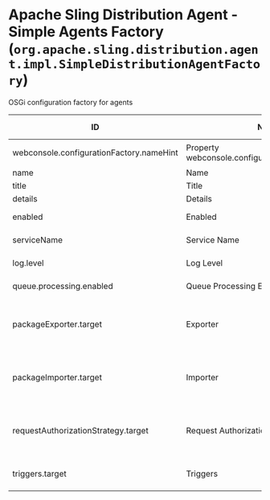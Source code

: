 # Apache Sling Distribution Agent - Simple Agents Factory (`org.apache.sling.distribution.agent.impl.SimpleDistributionAgentFactory`)

OSGi configuration factory for agents

| ID  | Name | Required | Type | Default value | Description |
| --- | ---- | -------- | ---- | ------------- | ----------- |
| webconsole.configurationFactory.nameHint | Property webconsole.configurationFactory.nameHint | `true` | `String` | `[Agent name: {name}]` | Description for webconsole.configurationFactory.nameHint |
| name | Name | `true` | `String` | `null` | The name of the agent. |
| title | Title | `true` | `String` | `null` | The display friendly title of the agent. |
| details | Details | `true` | `String` | `null` | The display friendly details of the agent. |
| enabled | Enabled | `true` | `Boolean` | `[true]` | Whether or not to start the distribution agent. |
| serviceName | Service Name | `true` | `String` | `null` | The name of the service used to access the repository. |
| log.level | Log Level | `true` | `String` | `[info]` | The log level recorded in the transient log accessible via http. |
| queue.processing.enabled | Queue Processing Enabled | `true` | `Boolean` | `[true]` | Whether or not the distribution agent should process packages in the queues. |
| packageExporter.target | Exporter | `true` | `String` | `null` | The target reference for the DistributionPackageExporter used to receive (export) the distribution packages,e.g. use target=(name=...) to bind to services by name. |
| packageImporter.target | Importer | `true` | `String` | `null` | The target reference for the DistributionPackageImporter used to send (import) the distribution packages,e.g. use target=(name=...) to bind to services by name. |
| requestAuthorizationStrategy.target | Request Authorization Strategy | `true` | `String` | `null` | The target reference for the DistributionRequestAuthorizationStrategy used to authorize the access to distribution process,e.g. use target=(name=...) to bind to services by name. |
| triggers.target | Triggers | `true` | `String` | `[(name=)]` | The target reference for DistributionTrigger used to trigger distribution, e.g. use target=(name=...) to bind to services by name. |
